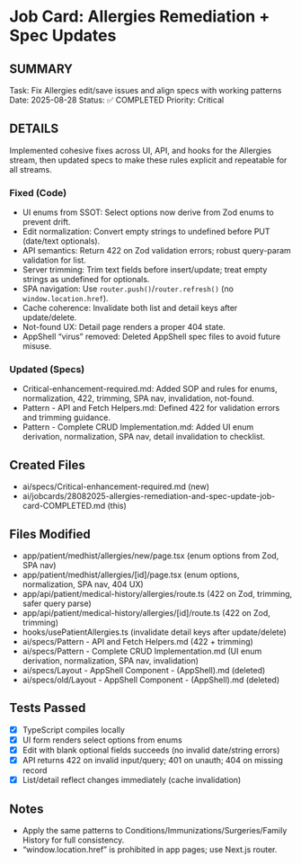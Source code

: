 # Job Card: Allergies Remediation + Spec Updates

## SUMMARY
Task: Fix Allergies edit/save issues and align specs with working patterns
Date: 2025-08-28
Status: ✅ COMPLETED
Priority: Critical

## DETAILS
Implemented cohesive fixes across UI, API, and hooks for the Allergies stream, then updated specs to make these rules explicit and repeatable for all streams.

### Fixed (Code)
- UI enums from SSOT: Select options now derive from Zod enums to prevent drift.
- Edit normalization: Convert empty strings to undefined before PUT (date/text optionals).
- API semantics: Return 422 on Zod validation errors; robust query-param validation for list.
- Server trimming: Trim text fields before insert/update; treat empty strings as undefined for optionals.
- SPA navigation: Use `router.push()`/`router.refresh()` (no `window.location.href`).
- Cache coherence: Invalidate both list and detail keys after update/delete.
- Not-found UX: Detail page renders a proper 404 state.
- AppShell “virus” removed: Deleted AppShell spec files to avoid future misuse.

### Updated (Specs)
- Critical-enhancement-required.md: Added SOP and rules for enums, normalization, 422, trimming, SPA nav, invalidation, not-found.
- Pattern - API and Fetch Helpers.md: Defined 422 for validation errors and trimming guidance.
- Pattern - Complete CRUD Implementation.md: Added UI enum derivation, normalization, SPA nav, detail invalidation to checklist.

## Created Files
- ai/specs/Critical-enhancement-required.md (new)
- ai/jobcards/28082025-allergies-remediation-and-spec-update-job-card-COMPLETED.md (this)

## Files Modified
- app/patient/medhist/allergies/new/page.tsx (enum options from Zod, SPA nav)
- app/patient/medhist/allergies/[id]/page.tsx (enum options, normalization, SPA nav, 404 UX)
- app/api/patient/medical-history/allergies/route.ts (422 on Zod, trimming, safer query parse)
- app/api/patient/medical-history/allergies/[id]/route.ts (422 on Zod, trimming)
- hooks/usePatientAllergies.ts (invalidate detail keys after update/delete)
- ai/specs/Pattern - API and Fetch Helpers.md (422 + trimming)
- ai/specs/Pattern - Complete CRUD Implementation.md (UI enum derivation, normalization, SPA nav, invalidation)
- ai/specs/Layout - AppShell Component - (AppShell).md (deleted)
- ai/specs/old/Layout - AppShell Component - (AppShell).md (deleted)

## Tests Passed
- [x] TypeScript compiles locally
- [x] UI form renders select options from enums
- [x] Edit with blank optional fields succeeds (no invalid date/string errors)
- [x] API returns 422 on invalid input/query; 401 on unauth; 404 on missing record
- [x] List/detail reflect changes immediately (cache invalidation)

## Notes
- Apply the same patterns to Conditions/Immunizations/Surgeries/Family History for full consistency.
- “window.location.href” is prohibited in app pages; use Next.js router.

